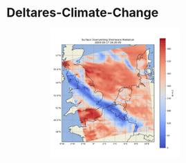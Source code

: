 # Deltares-Climate-Change

<p align="center">
  <img width="300" height="300" src="heatmap.png">
</p>


